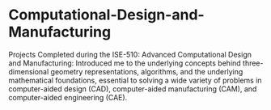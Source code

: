 # Computational-Design-and-Manufacturing
Projects Completed during the ISE-510: Advanced Computational Design and Manufacturing: Introduced me to the underlying concepts behind three-dimensional geometry representations, algorithms,
and the underlying mathematical foundations, essential to solving a wide variety of problems in computer-aided design (CAD), computer-aided manufacturing (CAM), and computer-aided
engineering (CAE).
